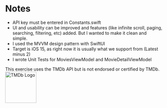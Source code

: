 <h1>Notes</h1>

- API key must be entered in Constants.swift
- UI and usability can be improved and features (like infinite scroll, paging, searching, filtering, etc) added. But I wanted to make it clean and simple.
- I used the MVVM design pattern with SwiftUI
- Target is iOS 15, as right now it is usually what we support from (Latest minus 2)
- I wrote Unit Tests for MoviesViewModel and MovieDetailViewModel


This exercise uses the TMDb API but is not endorsed or certified by TMDb.
<img src="[drawing.jpg](https://www.themoviedb.org/assets/2/v4/logos/v2/blue_square_1-5bdc75aaebeb75dc7ae79426ddd9be3b2be1e342510f8202baf6bffa71d7f5c4.svg)" alt="TMDb Logo" width="100"/>
